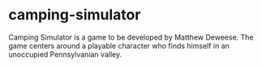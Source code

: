 # camping-simulator
Camping Simulator is a game to be developed by Matthew Deweese. The game centers around a playable character who finds himself in an unoccupied Pennsylvanian valley. 
